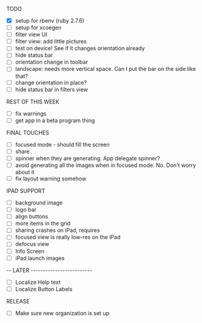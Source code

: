 
TODO

- [x] setup for rbenv (ruby 2.7.6)
- [ ] setup for xcoegen
- [ ] filter view UI
- [ ] filter view: add little pictures
- [ ] test on device! See if it changes orientation already
- [ ] hide status bar
- [ ] orientation change in toolbar
- [ ] landscape: needs more vertical space. Can I put the bar on the side like that?
- [ ] change orientation in place?
- [ ] hide status bar in filters view

REST OF THIS WEEK
- [ ] fix warnings
- [ ] get app in a beta program thing

FINAL TOUCHES
- [ ] focused mode - should fill the screen
- [ ] share
- [ ] spinner when they are generating. App delegate spinner?
- [ ] avoid generating all the images when in focused mode. No. Don't worry about it
- [ ] fix layout warning somehow

IPAD SUPPORT
- [ ] background image
- [ ] logo bar
- [ ] align buttons
- [ ] more items in the grid
- [ ] sharing crashes on iPad, requires
- [ ] focused view is really low-res on the iPad
- [ ] defocus view
- [ ] Info Screen
- [ ] iPad launch images

-- LATER -------------------------
- [ ] Localize Help text
- [ ] Localize Button Labels

RELEASE
- [ ] Make sure new organization is set up
